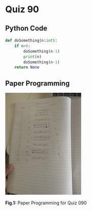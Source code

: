 # Quiz 90

## Python Code
```.py
def doSomething(n:int):
    if n>0:
        doSomething(n-1)
        print(n)
        doSomething(n-1)
    return None
```

## Paper Programming
![](/Assets/Quiz_090_papercode.jpeg)

**Fig.1:** Paper Programming for Quiz 090